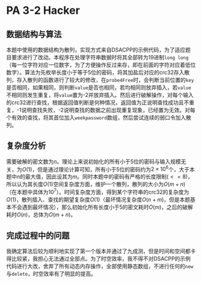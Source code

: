 # PA 3-2 Hacker

## 数据结构与算法

本题中使用的数据结构为散列，实现方式来自DSACPP的示例代码，为了适应题目要求进行了改动。本程序在处理字符串数据时将其全部转为19进制`long long`（每一位字符对应一位数字，为了方便操作反过来存，即在前面的字符对应着低位数字）。算法为先枚举长度小于等于5位的密码，将其加盐后对应的crc32存入散列，存入散列的函数进行了较大的修改，在`probe4Free`时，会判断当前位置的`key`是否相同，如果相同，则判断`value`是否也相同，若均相同则放弃插入，若`value`不相同则发生重复，将`value`置为-2并放弃插入。然后进行破解操作，对每个输入的crc32进行查找，根据返回值判断是何种情况，返回值为正说明查找成功且不重复，-1说明查找失败，-2说明查找的数据之前出现重复现象，已经置为无效。对每个有效的查找，将其首位加入`weekpassword`数组，然后尝试连续的弱口令加入散列。

## 复杂度分析

需要破解的密文数为$n$。理论上来说初始化的所有小于5位的密码与输入规模无关，为$O(1)$，但是通过理论计算可知，所有小于5位的密码约为$2 \times 10^6$个，大于本题中$n$的最大值，因此设其为$m$。同时本题中的密码有严格的长度限制($<=8$)，所以认为其长度$O(1)$空间复杂度方面，维护一个散列，散列的大小为$O(m+n)$（在本题中具体为$10^7$）。时间复杂度方面，得到某个字符串的crc32的复杂度为$O(1)$，散列插入、查找的期望复杂度$O(1)$（最坏情况复杂度$O(n+m)$，但是本题基本不会遇到最坏情况），那么初始化所有长度小于5的密文耗时$O(m)$，之后的破解耗时$O(n)$，总体为$O(m+n)$。

## 完成过程中的问题

我确定算法后较为顺利地实现了第一个版本并通过了九成测，但是时间和空间都卡得比较紧，我担心无法通过全部点。为了时空效率，我不得不对DSACPP的示例代码进行大改，舍弃了所有动态内存操作，全部使用静态数组，不进行任何的`new`与`delete`，时空效率有了明显的提高。
